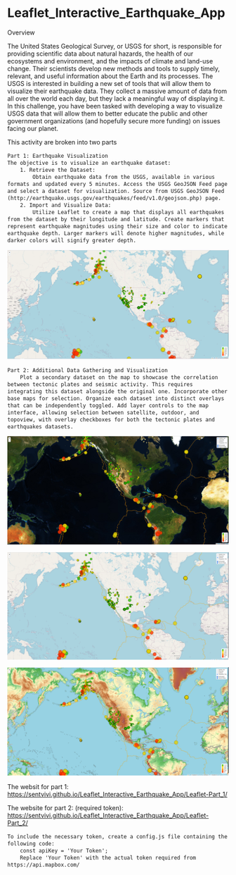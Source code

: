 # Leaflet_Interactive_Earthquake_App
Overview

The United States Geological Survey, or USGS for short, is responsible for providing scientific data about natural hazards, the health of our ecosystems and environment, and the impacts of climate and land-use change. Their scientists develop new methods and tools to supply timely, relevant, and useful information about the Earth and its processes. The USGS is interested in building a new set of tools that will allow them to visualize their earthquake data. They collect a massive amount of data from all over the world each day, but they lack a meaningful way of displaying it. In this challenge, you have been tasked with developing a way to visualize USGS data that will allow them to better educate the public and other government organizations (and hopefully secure more funding) on issues facing our planet.

This activity are broken into two parts

    Part 1: Earthquake Visualization
    The objective is to visualize an earthquake dataset:
        1. Retrieve the Dataset:  
            Obtain earthquake data from the USGS, available in various formats and updated every 5 minutes. Access the USGS GeoJSON Feed page and select a dataset for visualization. Source from USGS GeoJSON Feed (http://earthquake.usgs.gov/earthquakes/feed/v1.0/geojson.php) page. 
        2. Import and Visualize Data:
            Utilize Leaflet to create a map that displays all earthquakes from the dataset by their longitude and latitude. Create markers that represent earthquake magnitudes using their size and color to indicate earthquake depth. Larger markers will denote higher magnitudes, while darker colors will signify greater depth.
                
![Alt Text](Result/StreetView.PNG)

    Part 2: Additional Data Gathering and Visualization
        Plot a secondary dataset on the map to showcase the correlation between tectonic plates and seismic activity. This requires integrating this dataset alongside the original one. Incorporate other base maps for selection. Organize each dataset into distinct overlays that can be independently toggled. Add layer controls to the map interface, allowing selection between satellite, outdoor, and topoview, with overlay checkboxes for both the tectonic plates and earthquakes datasets. 

![Alt Text](Result/satelliteView.PNG)

![Alt Text](Result/OutdoorView.PNG)

![Alt Text](Result/topoView.PNG)

The websit for part 1: https://sentvivi.github.io/Leaflet_Interactive_Earthquake_App/Leaflet-Part_1/

The website for part 2: (required token): https://sentvivi.github.io/Leaflet_Interactive_Earthquake_App/Leaflet-Part_2/
    
    To include the necessary token, create a config.js file containing the following code:
        const apiKey = 'Your Token';
        Replace 'Your Token' with the actual token required from https://api.mapbox.com/

